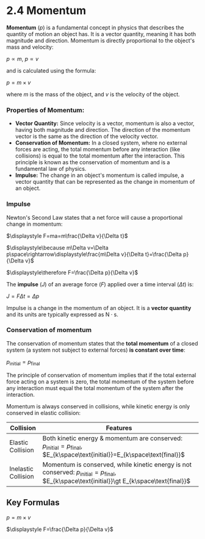 # 2.4 Momentum

**Momentum** ($p$) is a fundamental concept in physics that describes the quantity of motion an object has. It is a vector quantity, meaning it has both magnitude and direction. Momentum is directly proportional to the object's mass and velocity:

$p\propto m$, $p\propto v$

and is calculated using the formula:

$p=m\times v$

where $m$ is the mass of the object, and $v$ is the velocity of the object.

### Properties of Momentum:

- **Vector Quantity:** Since velocity is a vector, momentum is also a vector, having both magnitude and direction. The direction of the momentum vector is the same as the direction of the velocity vector.
- **Conservation of Momentum:** In a closed system, where no external forces are acting, the total momentum before any interaction (like collisions) is equal to the total momentum after the interaction. This principle is known as the conservation of momentum and is a fundamental law of physics.
- **Impulse:** The change in an object's momentum is called impulse, a vector quantity that can be represented as the change in momentum of an object.

### Impulse

Newton's Second Law states that a net force will cause a proportional change in momentum:

$\displaystyle F=ma=m\frac{\Delta v}{\Delta t}$

$\displaystyle\because m\Delta v=\Delta p\space\rightarrow\displaystyle\frac{m\Delta v}{\Delta t}=\frac{\Delta p}{\Delta v}$

$\displaystyle\therefore F=\frac{\Delta p}{\Delta v}$

The **impulse** ($J$) of an average force ($F$) applied over a time interval ($\Delta t$) is:

$J=F\Delta t=\Delta p$

Impulse is a change in the momentum of an object. It is a **vector quantity** and its units are typically expressed as $\text{N}\cdot\text{s}$.

### Conservation of momentum

The conservation of momentum states that the **total momentum** of a closed system (a system not subject to external forces) **is constant over time**:

$p_{\text{initial}}=p_{\text{final}}$

The principle of conservation of momentum implies that if the total external force acting on a system is zero, the total momentum of the system before any interaction must equal the total momentum of the system after the interaction.

Momentum is always conserved in collisions, while kinetic energy is only conserved in elastic collision:

| Collision           | Features                                                                                                                                                    |
| ------------------- | ----------------------------------------------------------------------------------------------------------------------------------------------------------- |
| Elastic Collision   | Both kinetic energy & momentum are conserved: $p_{\text{initial}}=p_{\text{final}}$, $E_{k\space\text{initial}}=E_{k\space\text{final}}$                    |
| Inelastic Collision | Momentum is conserved, while kinetic energy is not conserved: $p_{\text{initial}}=p_{\text{final}}$, $E_{k\space\text{initial}}\gt E_{k\space\text{final}}$ |

## Key Formulas

$p=m\times v$

$\displaystyle F=\frac{\Delta p}{\Delta v}$
